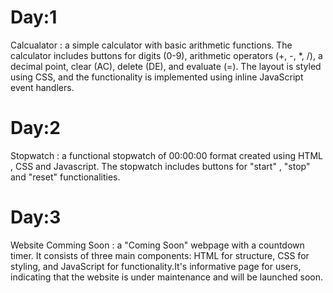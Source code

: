 # Day:1
Calcualator : a simple calculator with basic arithmetic functions. The calculator includes buttons for digits (0-9), arithmetic operators (+, -, *, /), a decimal point, clear (AC), delete (DE), and evaluate (=). The layout is styled using CSS, and the functionality is implemented using inline JavaScript event handlers.

# Day:2
Stopwatch : a functional stopwatch of 00:00:00 format created using HTML , CSS and Javascript. The stopwatch includes buttons for "start" , "stop" and "reset" functionalities. 

# Day:3 
Website Comming Soon : a "Coming Soon" webpage with a countdown timer. It consists of three main components: HTML for structure, CSS for styling, and JavaScript for functionality.It's informative page for users, indicating that the website is under maintenance and will be launched soon.
